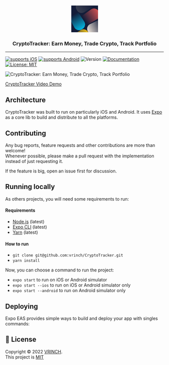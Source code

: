 <p align="center">
  <img alt="CryptoTracker: Earn Money, Trade Crypto, Track Portfolio" src="./assets/images/logo.png" height="85" width="85" />
  <h3 align="center">CryptoTracker: Earn Money, Trade Crypto, Track Portfolio</h3>
</p>

---

[![supports iOS](https://img.shields.io/badge/iOS-4630EB.svg?style=flat-square&logo=APPLE&labelColor=999999&logoColor=fff)](https://github.com/vrinch/CryptoTracker)
[![supports Android](https://img.shields.io/badge/Android-4630EB.svg?style=flat-square&logo=ANDROID&labelColor=A4C639&logoColor=fff)](https://expo.dev/artifacts/eas/xzPdeZAmnypHogNpXMGmuT.apk)
  <img alt="Version" src="https://img.shields.io/badge/version-0.1.0-blue.svg?cacheSeconds=2592000" />
  <a href="https://github.com/vrinch/CryptoTracker" target="_blank">
    <img alt="Documentation" src="https://img.shields.io/badge/documentation-yes-brightgreen.svg" />
  </a>
  <a href="https://github.com/vrinch/CryptoTracker/blob/main/LICENSE" target="_blank">
    <img alt="License: MIT" src="https://img.shields.io/badge/License-MIT-yellow.svg" />
  </a>


![CryptoTracker: Earn Money, Trade Crypto, Track Portfolio](./assets/demo.jpg)

[CryptoTracker Video Demo](https://drive.google.com/file/d/1oBsbNkp4j8pIR6OJoJELpwklJiavDIx1/view)


## Architecture

CryptoTracker was built to run on particularly iOS and Android. It uses [Expo](https://expo.dev/) as a core lib to build and distribute to all the platforms.


## Contributing

Any bug reports, feature requests and other contributions are more than welcome! <br/>
Whenever possible, please make a pull request with the implementation instead of just requesting it.

If the feature is big, open an issue first for discussion.

## Running locally

As others projects, you will need some requirements to run:

#### Requirements

- [Node.js](https://nodejs.org/) (latest)
- [Expo CLI](https://expo.dev/) (latest)
- [Yarn](https://yarnpkg.com/) (latest)

#### How to run

- `git clone git@github.com:vrinch/CryptoTracker.git`
- `yarn install`

Now, you can choose a command to run the project:

- `expo start` to run on iOS or Android simulator
- `expo start --ios` to run on iOS or Android simulator only
- `expo start --android` to run on Android simulator only

## Deploying

Expo EAS provides simple ways to build and deploy your app with singles commands:

## 📝 License

Copyright © 2022 [VRINCH](https://github.com/vrinch).<br />
This project is [MIT](https://github.com/vrinch/CryptoTracker/blob/main/LICENSE)
